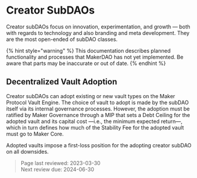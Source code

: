 # Creator SubDAOs

Creator subDAOs focus on innovation, experimentation, and growth &mdash; both with regards to technology and also branding and meta development. They are the most open-ended of subDAO classes.

{% hint style="warning" %}
This documentation describes planned functionality and processes that MakerDAO has not yet implemented. Be aware that parts may be inaccurate or out of date.
{% endhint %}

## Decentralized Vault Adoption

Creator subDAOs can adopt existing or new vault types on the Maker Protocol Vault Engine. The choice of vault to adopt is made by the subDAO itself via its internal governance processes. However, the adoption must be ratified by Maker Governance through a MIP that sets a Debt Ceiling for the adopted vault and its capital cost &mdash;i.e., the minimum expected return&mdash;, which in turn defines how much of the Stability Fee for the adopted vault must go to Maker Core.

Adopted vaults impose a first-loss position for the adopting creator subDAO on all downsides.

>Page last reviewed: 2023-03-30    
>Next review due: 2024-06-30    
